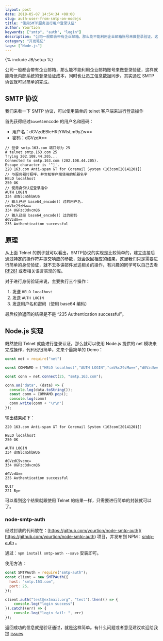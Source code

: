 ```yaml
---
layout: post
date: 2018-05-07 14:54:34 +08:00
slug: auth-user-from-smtp-on-nodejs
title: "使用SMTP服务进行用户登录认证"
author: Yourtion
keywords: ["smtp", "auth", "login"]
description: "公司一般都会带有企业邮箱，那么能不能利用企业邮箱账号来做登录验证，这样就能降低内部系统的登录验证成本，同时也让员工信息数据同步。其实通过 SMTP 协议就可以简单的完成"
category: "开发笔记"
tags: ["Node.js"]
---
```

{% include JB/setup %}

公司一般都会带有企业邮箱，那么能不能利用企业邮箱账号来做登录验证，这样就能降低内部系统的登录验证成本，同时也让员工信息数据同步。其实通过 SMTP 协议就可以简单的完成。

## SMTP 协议

我们来看一下 SMTP 协议，可以使用简单的 telnet 客户端来进行登录操作

首先获得经过`base64`encode 的用户名和密码：

- 用户名：dGVzdEBleHRtYWlsLm9yZw==
- 密码：dGVzdA== 

```console
// 登录 smtp.163.com 端口号为 25
# telnet smtp.163.com 25
Trying 202.108.44.205...
Connected to smtp.163.com (202.108.44.205).
Escape character is '^]'.
220 163.com Anti-spam GT for Coremail System (163com[20141201])
// 与服务器打招呼，并告知客户端使用的机器名字
HELO localhost
250 OK
// 使用身份认证登录指令
AUTH LOGIN  
334 dXNlcm5hbWU6
// 输入已经 base64_encode() 过的用户名.
cmVkc29zMw== 
334 UGFzc3dvcmQ6
// 输入已经 base64_encode() 过的密码
dGVzdA==
235 Authentication successful
```

## 原理

从上面 Telnet 的例子就可以看出，SMTP协议的实现是比较简单的，建立连接后通过特定的操作符并提交响应的参数，就会返回相应的结果，这里我们只是需要进行简单的身份验证，就不去多讲邮件发送相关的操作，有兴趣的同学可以自己去看 [RF281](https://tools.ietf.org/html/rfc821) 或者相关语言实现的库。

对于进行身份验证来说，主要执行三个操作：

1. 发送  `HELO localhost`
2. 发送 `AUTH LOGIN`
3. 发送用户名和密码（使用 base64 编码）

最后校验返回的结果是不是 “235 Authentication successful”。

## Node.js 实现

既然使用 Telnet 就能进行登录认证，那么就可以使用 Node.js 提供的 net 模块来完成操作，代码也很简单，先来个最简单的 Demo：

```javascript
const net = require("net")

const COMMAMD = ["HELO localhost","AUTH LOGIN","cmVkc29zMw==","dGVzdA==","QUIT"].reverse();

const conn = net.connect(25, "smtp.163.com");

conn.on("data", (data) => {
  console.log(data.toString());
  const comm = COMMAMD.pop();
  console.log(comm)
  conn.write(comm + "\r\n")
});
```

输出结果如下：

```
220 163.com Anti-spam GT for Coremail System (163com[20141201])

HELO localhost
250 OK

AUTH LOGIN
334 dXNlcm5hbWU6

dGVzdC5vcmc=
334 UGFzc3dvcmQ6

dGVzdA==
235 Authentication successful

QUIT
221 Bye
```

可以看到这个结果就跟使用 Telnet 的结果一样，只需要进行简单的封装就可以了。

### node-smtp-auth

经过封装的代码放在：[https://github.com/yourtion/node-smtp-auth]( https://github.com/yourtion/node-smtp-auth) 项目，并发布到 NPM：[smtp-auth](http://npmjs.org/package/smtp-auth) 。

通过：`npm install smtp-auth --save` 安装即可。

使用方法：

```javascript
const SMTPAuth = require("smtp-auth");
const client = new SMTPAuth({
  host: "smtp.163.com",
  port: 25,
});

client.auth("test@extmail.org", "test").then(() => {
    console.log("login success")
}).catch((err) => {
    console.log("login fail: ", err)
});
```

返回成功的信息就是验证通过，就是这样简单。有什么问题或者意见建议欢迎给我提 [issues](https://github.com/yourtion/node-smtp-auth/issues/new)


